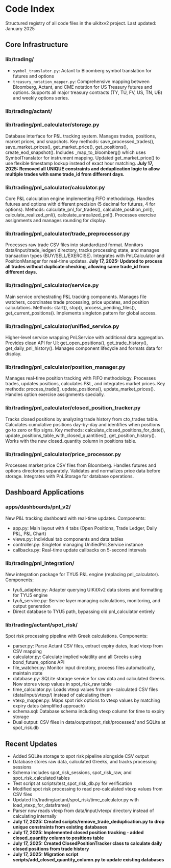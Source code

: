 # Code Index

Structured registry of all code files in the uikitxv2 project.
Last updated: January 2025

## Core Infrastructure

### lib/trading/
- `symbol_translator.py`: Actant to Bloomberg symbol translation for futures and options
- `treasury_notation_mapper.py`: Comprehensive mapping between Bloomberg, Actant, and CME notation for US Treasury futures and options. Supports all major treasury contracts (TY, TU, FV, US, TN, UB) and weekly options series.

### lib/trading/actant/

### lib/trading/pnl_calculator/storage.py
Database interface for P&L tracking system. Manages trades, positions, market prices, and snapshots. Key methods: save_processed_trades(), save_market_prices(), get_market_price(), get_positions(), create_eod_snapshot(). Includes _map_to_bloomberg() which uses SymbolTranslator for instrument mapping. Updated get_market_price() to use flexible timestamp lookup instead of exact hour matching. **July 17, 2025: Removed all UNIQUE constraints and deduplication logic to allow multiple trades with same trade_id from different days.**

### lib/trading/pnl_calculator/calculator.py
Core P&L calculation engine implementing FIFO methodology. Handles futures and options with different precision (5 decimal for futures, 4 for options). Methods: calculate_pnl_for_trades(), calculate_position_pnl(), calculate_realized_pnl(), calculate_unrealized_pnl(). Processes exercise assignments and manages rounding for display.

### lib/trading/pnl_calculator/trade_preprocessor.py
Processes raw trade CSV files into standardized format. Monitors data/input/trade_ledger/ directory, tracks processing state, and manages transaction types (BUY/SELL/EXERCISE). Integrates with PnLCalculator and PositionManager for real-time updates. **July 17, 2025: Updated to process all trades without duplicate checking, allowing same trade_id from different days.**

### lib/trading/pnl_calculator/service.py
Main service orchestrating P&L tracking components. Manages file watchers, coordinates trade processing, price updates, and position calculations. Methods: start(), stop(), process_pending_files(), get_current_positions(). Implements singleton pattern for global access.

### lib/trading/pnl_calculator/unified_service.py
Higher-level service wrapping PnLService with additional data aggregation. Provides clean API for UI: get_open_positions(), get_trade_history(), get_daily_pnl_history(). Manages component lifecycle and formats data for display.

### lib/trading/pnl_calculator/position_manager.py
Manages real-time position tracking with FIFO methodology. Processes trades, updates positions, calculates P&L, and integrates market prices. Key methods: process_trade(), update_positions(), update_market_prices(). Handles option exercise assignments specially.

### lib/trading/pnl_calculator/closed_position_tracker.py
Tracks closed positions by analyzing trade history from cto_trades table. Calculates cumulative positions day-by-day and identifies when positions go to zero or flip signs. Key methods: calculate_closed_positions_for_date(), update_positions_table_with_closed_quantities(), get_position_history(). Works with the new closed_quantity column in positions table.

### lib/trading/pnl_calculator/price_processor.py
Processes market price CSV files from Bloomberg. Handles futures and options directories separately. Validates and normalizes price data before storage. Integrates with PnLStorage for database operations.

## Dashboard Applications

### apps/dashboards/pnl_v2/
New P&L tracking dashboard with real-time updates. Components:
- app.py: Main layout with 4 tabs (Open Positions, Trade Ledger, Daily P&L, P&L Chart)
- views.py: Individual tab components and data tables
- controller.py: Singleton managing UnifiedPnLService instance
- callbacks.py: Real-time update callbacks on 5-second intervals

### lib/trading/pnl_integration/
New integration package for TYU5 P&L engine (replacing pnl_calculator). Components:
- tyu5_adapter.py: Adapter querying UIKitXv2 data stores and formatting for TYU5 engine
- tyu5_service.py: Service layer managing calculations, monitoring, and output generation
- Direct database to TYU5 path, bypassing old pnl_calculator entirely

### lib/trading/actant/spot_risk/
Spot risk processing pipeline with Greek calculations. Components:
- parser.py: Parse Actant CSV files, extract expiry dates, load vtexp from CSV mapping
- calculator.py: Calculate implied volatility and all Greeks using bond_future_options API
- file_watcher.py: Monitor input directory, process files automatically, maintain state
- database.py: SQLite storage service for raw data and calculated Greeks. Now stores vtexp values in spot_risk_raw table
- time_calculator.py: Loads vtexp values from pre-calculated CSV files (data/input/vtexp/) instead of calculating them
- vtexp_mapper.py: Maps spot risk options to vtexp values by matching expiry dates (simplified approach)
- schema.sql: Database schema including vtexp column for time to expiry storage
- Dual output: CSV files in data/output/spot_risk/processed/ and SQLite at spot_risk.db

## Recent Updates
- Added SQLite storage to spot risk pipeline alongside CSV output
- Database stores raw data, calculated Greeks, and tracks processing sessions
- Schema includes spot_risk_sessions, spot_risk_raw, and spot_risk_calculated tables
- Test script at scripts/test_spot_risk_db.py for verification
- Modified spot risk processing to read pre-calculated vtexp values from CSV files
- Updated lib/trading/actant/spot_risk/time_calculator.py with load_vtexp_for_dataframe()
- Parser now reads vtexp from data/input/vtexp/ directory instead of calculating internally 
- **July 17, 2025: Created scripts/remove_trade_deduplication.py to drop unique constraints from existing databases** 
- **July 17, 2025: Implemented closed position tracking - added closed_quantity column to positions table**
- **July 17, 2025: Created ClosedPositionTracker class to calculate daily closed positions from trade history**
- **July 17, 2025: Migration script scripts/add_closed_quantity_column.py to update existing databases** 